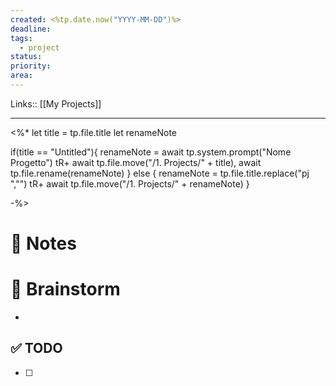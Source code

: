 ```yaml
---
created: <%tp.date.now("YYYY-MM-DD")%>
deadline: 
tags:
  - project
status: 
priority: 
area:
---
```

Links:: [[My Projects]]

---
<%* 
let title = tp.file.title
let renameNote

if(title == "Untitled"){
	renameNote = await tp.system.prompt("Nome Progetto")
	tR+ await tp.file.move("/1. Projects/" + title), await tp.file.rename(renameNote)
} else {
	renameNote = tp.file.title.replace("pj ","")
	tR+ await tp.file.move("/1. Projects/" + renameNote)
}

-%>
# 📝 Notes




# 🧠 Brainstorm

- 


## ✅ TODO

- [ ] 


